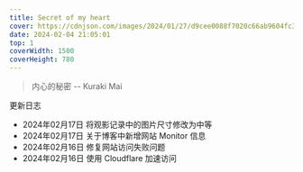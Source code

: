 ```yaml
---
title: Secret of my heart
cover: https://cdnjson.com/images/2024/01/27/d9cee0088f7020c66ab9604fc379f52c.jpg
date: 2024-02-04 21:05:01
top: 1
coverWidth: 1500
coverHeight: 780
---
```


> 内心的秘密 -- Kuraki Mai

更新日志
- 2024年02月17日 将观影记录中的图片尺寸修改为中等
- 2024年02月17日 关于博客中新增网站 Monitor 信息
- 2024年02月16日 修复网站访问失败问题
- 2024年02月16日 使用 Cloudflare 加速访问